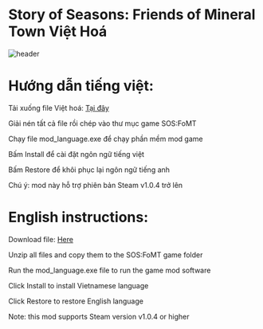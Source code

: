 # Story of Seasons: Friends of Mineral Town Việt Hoá
![header](https://github.com/user-attachments/assets/bba0b841-4156-45ed-b3f4-a52bc387da40)

# Hướng dẫn tiếng việt:
Tải xuống file Việt hoá: [Tại đây](https://github.com/levi-soft/SOS-FoMT-VH/releases/)

Giải nén tất cả file rồi chép vào thư mục game SOS:FoMT

Chạy file mod_language.exe để chạy phần mềm mod game

Bấm Install để cài đặt ngôn ngữ tiếng việt

Bấm Restore để khôi phục lại ngôn ngữ tiếng anh

Chú ý: mod này hỗ trợ phiên bản Steam v1.0.4 trở lên

# English instructions:
Download file: [Here](https://github.com/levi-soft/SOS-FoMT-VH/releases/)

Unzip all files and copy them to the SOS:FoMT game folder

Run the mod_language.exe file to run the game mod software

Click Install to install Vietnamese language

Click Restore to restore English language

Note: this mod supports Steam version v1.0.4 or higher
